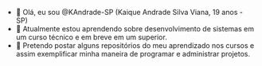- 👋 Olá, eu sou @KAndrade-SP (Kaique Andrade Silva Viana, 19 anos - SP)
- 🌱 Atualmente estou aprendendo sobre desenvolvimento de sistemas em um curso técnico e em breve em um superior.
- 💞️ Pretendo postar alguns repositórios do meu aprendizado nos cursos e assim exemplificar minha maneira de programar e administrar projetos.


